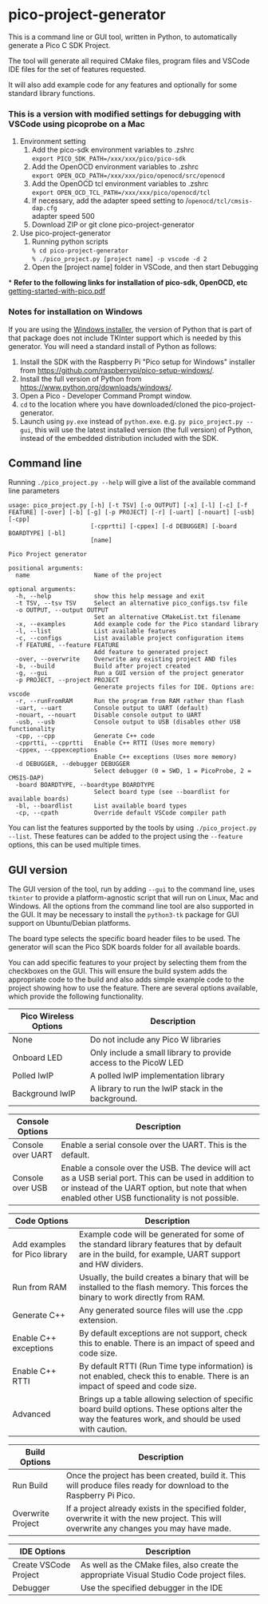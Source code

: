# pico-project-generator

This is a command line or GUI tool, written in Python, to automatically generate a Pico C SDK Project.

The tool will generate all required CMake files, program files and VSCode IDE files for the set of features requested.

It will also add example code for any features and optionally for some standard library functions.

### **This is a version with modified settings for debugging with VSCode using picoprobe on a Mac**  
1. Environment setting  
   1. Add the pico-sdk environment variables to .zshrc  
   `export PICO_SDK_PATH=/xxx/xxx/pico/pico-sdk`  
   1. Add the OpenOCD environment variables to .zshrc  
   `export OPEN_OCD_PATH=/xxx/xxx/pico/openocd/src/openocd`  
   1. Add the OpenOCD tcl environment variables to .zshrc  
   `export OPEN_OCD_TCL_PATH=/xxx/xxx/pico/openocd/tcl`  
   1. If necessary, add the adapter speed setting to /`openocd/tcl/cmsis-dap.cfg`  
   adapter speed 500  
   1. Download ZIP or git clone pico-project-generator  
1. Use pico-project-generator
   1. Running python scripts  
   `% cd pico-project-generator`  
   `% ./pico_project.py [project name] -p vscode -d 2`  
   1. Open the [project name] folder in VSCode, and then start Debugging  

\* **Refer to the following links for installation of pico-sdk, OpenOCD, etc**  
[getting-started-with-pico.pdf](https://datasheets.raspberrypi.com/pico/getting-started-with-pico.pdf)


### Notes for installation on Windows

If you are using the [Windows installer](https://www.raspberrypi.com/news/raspberry-pi-pico-windows-installer/), the version of Python that is part of that package does not include TKInter
support which is needed by this generator. You will need a standard install of Python as follows:

1. Install the SDK with the Raspberry Pi "Pico setup for Windows" installer from https://github.com/raspberrypi/pico-setup-windows/.
1. Install the full version of Python from https://www.python.org/downloads/windows/.
1. Open a Pico - Developer Command Prompt window.
1. `cd` to the location where you have downloaded/cloned the pico-project-generator.
1. Launch using `py.exe` instead of `python.exe`. e.g. `py pico_project.py --gui`, this will use the latest
installed version (the full version) of Python, instead of the embedded distribution included with the SDK.

## Command line

Running `./pico_project.py --help` will give a list of the available command line parameters

```
usage: pico_project.py [-h] [-t TSV] [-o OUTPUT] [-x] [-l] [-c] [-f FEATURE] [-over] [-b] [-g] [-p PROJECT] [-r] [-uart] [-nouart] [-usb] [-cpp]
                       [-cpprtti] [-cppex] [-d DEBUGGER] [-board BOARDTYPE] [-bl]
                       [name]

Pico Project generator

positional arguments:
  name                  Name of the project

optional arguments:
  -h, --help            show this help message and exit
  -t TSV, --tsv TSV     Select an alternative pico_configs.tsv file
  -o OUTPUT, --output OUTPUT
                        Set an alternative CMakeList.txt filename
  -x, --examples        Add example code for the Pico standard library
  -l, --list            List available features
  -c, --configs         List available project configuration items
  -f FEATURE, --feature FEATURE
                        Add feature to generated project
  -over, --overwrite    Overwrite any existing project AND files
  -b, --build           Build after project created
  -g, --gui             Run a GUI version of the project generator
  -p PROJECT, --project PROJECT
                        Generate projects files for IDE. Options are: vscode
  -r, --runFromRAM      Run the program from RAM rather than flash
  -uart, --uart         Console output to UART (default)
  -nouart, --nouart     Disable console output to UART
  -usb, --usb           Console output to USB (disables other USB functionality
  -cpp, --cpp           Generate C++ code
  -cpprtti, --cpprtti   Enable C++ RTTI (Uses more memory)
  -cppex, --cppexceptions
                        Enable C++ exceptions (Uses more memory)
  -d DEBUGGER, --debugger DEBUGGER
                        Select debugger (0 = SWD, 1 = PicoProbe, 2 = CMSIS-DAP)
  -board BOARDTYPE, --boardtype BOARDTYPE
                        Select board type (see --boardlist for available boards)
  -bl, --boardlist      List available board types
  -cp, --cpath          Override default VSCode compiler path

```
You can list the features supported by the tools by using `./pico_project.py --list`. These features can
be added to the project using the `--feature` options, this can be used multiple times.



## GUI version

The GUI version of the tool, run by adding `--gui` to the command line, uses `tkinter` to provide a platform-agnostic script that will run on Linux, Mac and Windows. All the options from the command line tool are also supported in the GUI. It may be necessary to install the `python3-tk` package for GUI support on Ubuntu/Debian platforms.

The board type selects the specific board header files to be used. The generator will scan the Pico SDK boards folder for all available boards.

You can add specific features to your project by selecting them from the checkboxes on the GUI. This will ensure the build system adds the appropriate code to the build and also adds simple example code to the project showing how to use the feature. There are several options available, which provide the following functionality.

Pico Wireless Options | Description
----------------------|-----------
None | Do not include any Pico W libraries
Onboard LED | Only include a small library to provide access to the PicoW LED
Polled lwIP | A polled lwIP implementation library
Background lwIP | A library to run the lwIP stack in the background.

Console Options | Description
----------------|-----------
Console over UART | Enable a serial console over the UART. This is the default.
Console over USB | Enable a console over the USB. The device will act as a USB serial port. This can be used in addition to or instead of the UART option, but note that when enabled other USB functionality is not possible.


Code Options | Description
-------------| -----------
Add examples for Pico library | Example code will be generated for some of the standard library features that by default are in the build, for example, UART support and HW dividers.
Run from RAM | Usually, the build creates a binary that will be installed to the flash memory. This forces the binary to work directly from RAM.
Generate C++ | Any generated source files will use the .cpp extension.
Enable C++ exceptions | By default exceptions are not support, check this to enable. There is an impact of speed and code size.
Enable C++ RTTI | By default RTTI (Run Time type information) is not enabled, check this to enable. There is an impact of speed and code size.
Advanced  | Brings up a table allowing selection of specific board build options. These options alter the way the features work, and should be used with caution.


Build Options | Description
--------------| -----------
Run Build | Once the project has been created, build it. This will produce files ready for download to the Raspberry Pi Pico.
Overwrite Project | If a project already exists in the specified folder, overwrite it with the new project. This will overwrite any changes you may have made.

IDE Options | Description
------------| -----------
Create VSCode Project | As well as the CMake files, also create the appropriate Visual Studio Code project files.
Debugger | Use the specified debugger in the IDE









